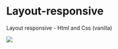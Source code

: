 # Layout-responsive
Layout responsive - Html and Css (vanilla)

<img src="https://user-images.githubusercontent.com/114180232/195214372-50a5b8a1-2d82-486c-86a0-fd8b05b183f6.png"></img>
